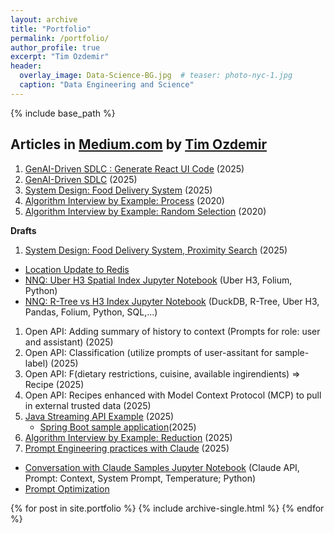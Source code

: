 ```yaml
---
layout: archive
title: "Portfolio"
permalink: /portfolio/
author_profile: true 
excerpt: "Tim Ozdemir"
header:
  overlay_image: Data-Science-BG.jpg  # teaser: photo-nyc-1.jpg
  caption: "Data Engineering and Science"
---
```


{% include base_path %}

Articles in [Medium.com](https://ozdemirtim.medium.com/) by [Tim Ozdemir](https://www.linkedin.com/in/hasantimucinozdemir)
------
1. [GenAI-Driven SDLC : Generate React UI Code](https://ozdemirtim.medium.com/genai-driven-sdlc-generate-react-ui-code-1746feb8d836) (2025) 
1. [GenAI-Driven SDLC](https://ozdemirtim.medium.com/genai-driven-sdlc-d7b02c673bb0) (2025)
1. [System Design: Food Delivery System](https://medium.com/@ozdemirtim/system-design-food-delivery-system-217356c1988d) (2025)
1. [Algorithm Interview by Example: Process](https://medium.com/@ozdemirtim/algorithm-interview-by-example-process-d12a70202c9f) (2020)
1. [Algorithm Interview by Example: Random Selection](https://medium.com/@ozdemirtim/algorithm-interview-by-example-random-selection-42bf4aaad9e2) (2020)

**Drafts**
1. [System Design: Food Delivery System, Proximity Search](https://medium.com/@ozdemirtim/system-design-food-delivery-system-a08364d680cd) (2025)
  - [Location Update to Redis](https://github.com/ozdemirht/py_redis_1)
  - [NNQ: Uber H3 Spatial Index Jupyter Notebook](https://github.com/ozdemirht/py_redis_1/blob/master/docs/Test-H3.ipynb) (Uber H3, Folium, Python)
  - [NNQ: R-Tree vs H3 Index Jupyter Notebook](https://github.com/ozdemirht/py_redis_1/blob/master/docs/Test-DuckDB.ipynb) (DuckDB, R-Tree, Uber H3, Pandas, Folium, Python, SQL,...)  
1. Open API: Adding summary of history to context (Prompts for role: user and assistant) (2025)
1. Open API: Classification (utilize prompts of user-assitant for sample-label) (2025)
1. Open API: F(dietary restrictions, cuisine, available ingirendients) => Recipe (2025)
1. Open API: Recipes enhanced with Model Context Protocol (MCP) to pull in external trusted data (2025)
1. [Java Streaming API Example](https://github.com/ozdemirht/jstream_e2)  (2025)
   - [Spring Boot sample application](https://github.com/ozdemirht/ejava/tree/main/projects/sb/demo2)(2025)
1. [Algorithm Interview by Example: Reduction](https://medium.com/@ozdemirtim/algorithm-interview-by-example-reduction-1773271bd9f2) (2025)
1. [Prompt Engineering practices with Claude](https://github.com/ozdemirht/py_claude_prompt_eng) (2025) 
  - [Conversation with Claude Samples Jupyter Notebook](https://github.com/ozdemirht/py_claude_prompt_eng/blob/master/src/Claude_Conversation.ipynb) (Claude API, Prompt: Context, System Prompt, Temperature; Python)
  - [Prompt Optimization](https://github.com/ozdemirht/py_claude_prompt_eng)
  
{% for post in site.portfolio %}
  {% include archive-single.html %}
{% endfor %} 
